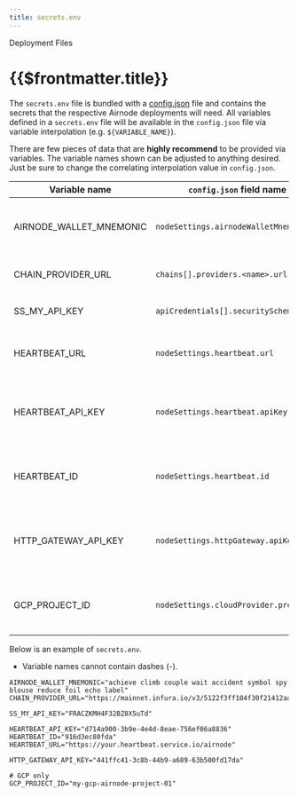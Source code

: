 ```yaml
---
title: secrets.env
---
```


<TitleSpan>Deployment Files</TitleSpan>

# {{$frontmatter.title}}

<VersionWarning/>

The `secrets.env` file is bundled with a [config.json](config-json.md) file and contains the secrets that the respective Airnode deployments will need. All variables defined in a `secrets.env` file will be available in the `config.json` file via variable interpolation (e.g. `${VARIABLE_NAME}`).

There are few pieces of data that are **highly recommend** to be provided via variables. The variable names shown can be adjusted to anything desired. Just be sure to change the correlating interpolation value in `config.json`.

| Variable name             | `config.json` field name               | Description                                           |
| ------------------------- | -------------------------------------- | ----------------------------------------------------- |
| AIRNODE_WALLET_MNEMONIC | `nodeSettings.airnodeWalletMnemonic`   | The wallet mnemonic that will be used by the Airnode  |
| CHAIN_PROVIDER_URL      | `chains[].providers.<name>.url`  | The blockchain provider url                           |
| SS_MY_API_KEY           | `apiCredentials[].securitySchemeValue` | A security scheme value                               |
| HEARTBEAT_URL             | `nodeSettings.heartbeat.url`           | The URL to make the heartbeat request to              |
| HEARTBEAT_API_KEY       | `nodeSettings.heartbeat.apiKey`        | The API key to authenticate against the heartbeat URL |
| HEARTBEAT_ID              | `nodeSettings.heartbeat.id`            | The Airnode heartbeat ID for accounting purposes      |
| HTTP_GATEWAY_API_KEY    | `nodeSettings.httpGateway.apiKey`      | The API key to authenticate against the HTTP gateway  |
| GCP_PROJECT_ID          | `nodeSettings.cloudProvider.projectId` | (GCP only) The GCP project ID for deployment          |

Below is an example of `secrets.env`.

- Variable names cannot contain dashes (-).

<!-- TODO: Reference a file from Airnode examples instead -->

```
AIRNODE_WALLET_MNEMONIC="achieve climb couple wait accident symbol spy blouse reduce foil echo label"
CHAIN_PROVIDER_URL="https://mainnet.infura.io/v3/5122f3ff104f30f21412aa38fd143d53"

SS_MY_API_KEY="FRACZKMH4F32BZ8X5uTd"

HEARTBEAT_API_KEY="d714a900-3b9e-4e4d-8eae-756ef06a8836"
HEARTBEAT_ID="916d3ec80fda"
HEARTBEAT_URL="https://your.heartbeat.service.io/airnode"

HTTP_GATEWAY_API_KEY="441ffc41-3c8b-44b9-a689-63b500fd17da"

# GCP only
GCP_PROJECT_ID="my-gcp-airnode-project-01"
```
